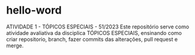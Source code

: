 # hello-word
ATIVIDADE 1 - TÓPICOS ESPECIAIS - 51/2023
Este repositório serve como atividade avaliativa da disciplica TÓPICOS ESPECIAIS, ensinando como criar repositorio, branch, fazer commits das alterações, pull request e merge.
